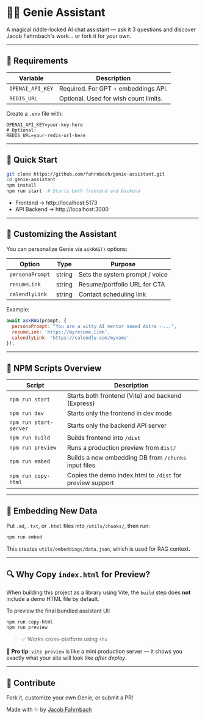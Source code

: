 # 🧞‍♂️ Genie Assistant

A magical riddle-locked AI chat assistant — ask it 3 questions and discover Jacob Fahrnbach's work... or fork it for your own.

---

## 🔑 Requirements

| Variable         | Description                              |
|------------------|------------------------------------------|
| `OPENAI_API_KEY` | Required. For GPT + embeddings API.      |
| `REDIS_URL`      | Optional. Used for wish count limits.    |

Create a `.env` file with:
```env
OPENAI_API_KEY=your-key-here
# Optional:
REDIS_URL=your-redis-url-here
```

---

## 🚀 Quick Start

```bash
git clone https://github.com/fahrnbach/genie-assistant.git
cd genie-assistant
npm install
npm run start  # Starts both frontend and backend
```

- Frontend → http://localhost:5173  
- API Backend → http://localhost:3000

---

## 🔧 Customizing the Assistant

You can personalize Genie via `askRAG()` options:

| Option          | Type   | Purpose                            |
|-----------------|--------|------------------------------------|
| `personaPrompt` | string | Sets the system prompt / voice     |
| `resumeLink`    | string | Resume/portfolio URL for CTA       |
| `calendlyLink`  | string | Contact scheduling link            |

Example:
```js
await askRAG(prompt, {
  personaPrompt: "You are a witty AI mentor named Astra ✨...",
  resumeLink: 'https://myresume.link',
  calendlyLink: 'https://calendly.com/myname'
});
```

---

## 📜 NPM Scripts Overview

| Script               | Description                                                  |
|----------------------|--------------------------------------------------------------|
| `npm run start`      | Starts both frontend (Vite) and backend (Express)            |
| `npm run dev`        | Starts only the frontend in dev mode                         |
| `npm run start-server` | Starts only the backend API server                         |
| `npm run build`      | Builds frontend into `/dist`                                 |
| `npm run preview`    | Runs a production preview from `dist/`                       |
| `npm run embed`      | Builds a new embedding DB from `/chunks` input files         |
| `npm run copy-html`  | Copies the demo index.html to `/dist` for preview support    |

---

## 🧠 Embedding New Data

Put `.md`, `.txt`, or `.html` files into `/utils/chunks/`, then run:

```bash
npm run embed
```

This creates `utils/embeddings/data.json`, which is used for RAG context.

---

## 🔍 Why Copy `index.html` for Preview?

When building this project as a library using Vite, the `build` step does **not** include a demo HTML file by default.

To preview the final bundled assistant UI:

```bash
npm run copy-html
npm run preview
```

> ✅ Works cross-platform using `shx`

🎯 **Pro tip**: `vite preview` is like a mini production server — it shows you exactly what your site will look like *after deploy*.

---

## 🤝 Contribute

Fork it, customize your own Genie, or submit a PR!

Made with ✨ by [Jacob Fahrnbach](https://fahrnbach.one)
